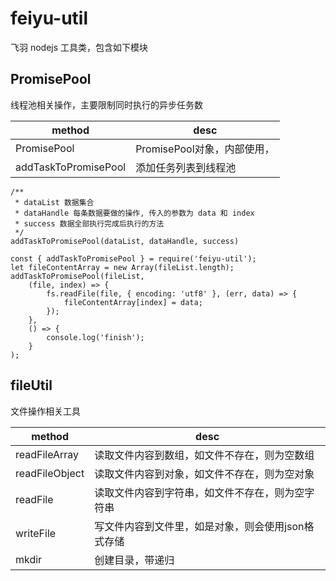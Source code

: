 # feiyu-util
飞羽 nodejs 工具类，包含如下模块

## PromisePool
线程池相关操作，主要限制同时执行的异步任务数

| method | desc |
| --- | --- |
| PromisePool | PromisePool对象，内部使用， |
| addTaskToPromisePool | 添加任务列表到线程池 |

```
/**
 * dataList 数据集合
 * dataHandle 每条数据要做的操作, 传入的参数为 data 和 index
 * success 数据全部执行完成后执行的方法
 */
addTaskToPromisePool(dataList, dataHandle, success)

const { addTaskToPromisePool } = require('feiyu-util');
let fileContentArray = new Array(fileList.length);
addTaskToPromisePool(fileList,
    (file, index) => {
        fs.readFile(file, { encoding: 'utf8' }, (err, data) => {
            fileContentArray[index] = data;
        });
    },
    () => {
        console.log('finish');
    }
);

```

## fileUtil
文件操作相关工具

| method | desc |
| --- | --- |
| readFileArray | 读取文件内容到数组，如文件不存在，则为空数组 |
| readFileObject | 读取文件内容到对象，如文件不存在，则为空对象 |
| readFile | 读取文件内容到字符串，如文件不存在，则为空字符串 |
| writeFile | 写文件内容到文件里，如是对象，则会使用json格式存储 |
| mkdir | 创建目录，带递归 |